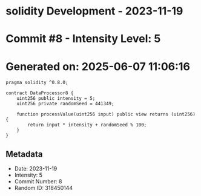 ﻿# solidity Development - 2023-11-19
# Commit #8 - Intensity Level: 5
# Generated on: 2025-06-07 11:06:16
```solidity
pragma solidity ^0.8.0;

contract DataProcessor8 {
    uint256 public intensity = 5;
    uint256 private randomSeed = 441349;

    function processValue(uint256 input) public view returns (uint256) {
        return input * intensity + randomSeed % 100;
    }
}
```
## Metadata
- Date: 2023-11-19
- Intensity: 5
- Commit Number: 8
- Random ID: 318450144
